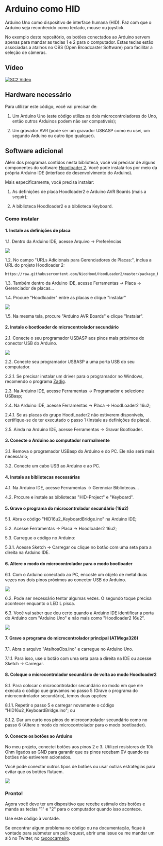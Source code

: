 # Arduino como HID

Arduino Uno como dispositivo de interface humana (HID). Faz com que o Arduino seja reconhecido como teclado, mouse ou joystick.

No exemplo deste repositório, os botões conectados ao Arduino servem apenas para mandar as teclas 1 e 2 para o computador. Estas teclas estão associadas a atalhos no OBS (Open Broadcaster Software) para facilitar a seleção de câmeras.

## Vídeo

[![SC2 Video](https://img.youtube.com/vi/pBORF82MBj4/0.jpg)](https://www.youtube.com/watch?v=pBORF82MBj4)


## Hardware necessário

Para utilizar este código, você vai precisar de:

1) Um Arduino Uno (este código utiliza os dois microcontroladores do Uno, então outros Arduinos podem não ser compatíveis);

2) Um gravador AVR (pode ser um gravador USBASP como eu usei, um segundo Arduino ou outro tipo qualquer).

## Software adicional

Além dos programas contidos nesta biblioteca, você vai precisar de alguns componentes do software [Hoodloader 2](https://github.com/NicoHood/HoodLoader2). Você pode instalá-los por meio da própria Arduino IDE (interface de desenvolvimento do Arduino).

Mais especificamente, você precisa instalar:

1) As definições de placa Hoodloader2 e Arduino AVR Boards (mais a seguir);

2) A biblioteca Hoodloader2 e a biblioteca Keyboard.

### Como instalar

#### 1. Instale as definições de placa

1.1. Dentro da Arduino IDE, acesse Arquivo -> Preferências

![](imagens/1-preferencias.png)

1.2. No campo "URLs Adicionais para Gerenciadores de Placas:", inclua a URL do projeto Hoodloader 2:

    https://raw.githubusercontent.com/NicoHood/HoodLoader2/master/package_NicoHood_HoodLoader2_index.json

1.3. Também dentro da Arduino IDE, acesse Ferramentas -> Placa -> Gerenciador de placas...

1.4. Procure "Hoodloader" entre as placas e clique "Instalar"

![](imagens/2-placas.png)

1.5. Na mesma tela, procure "Arduino AVR Boards" e clique "Instalar".

#### 2. Instale o bootloader do microcontrolador secundário

2.1. Conecte o seu programador USBASP aos pinos mais próximos do conector USB do Arduino.

![](imagens/3-programador_e_arduino.jpg)

2.2. Conecte seu programador USBASP a uma porta USB do seu computador.

2.2.1. Se precisar instalar um driver para o programador no Windows, recomendo o programa [Zadig](https://zadig.akeo.ie/).

2.3. Na Arduino IDE, acesse Ferramentas -> Programador e selecione USBasp;

2.4. Na Arduino IDE, acesse Ferramentas -> Placa -> HoodLoader2 16u2;

2.4.1. Se as placas do grupo HoodLoader2 não estiverem disponíveis, certifique-se de ter executado o passo 1 (Instale as definições de placa).

2.5. Ainda na Arduino IDE, acesse Ferramentas -> Gravar Bootloader.

#### 3. Conecte o Arduino ao computador normalmente

3.1. Remova o programador USBasp do Arduino e do PC. Ele não será mais necessário;

3.2. Conecte um cabo USB ao Arduino e ao PC.

#### 4. Instale as bibliotecas necessárias

4.1. Na Arduino IDE, acesse Ferramentas -> Gerenciar Bibliotecas...

4.2. Procure e instale as bibliotecas "HID-Project" e "Keyboard".

#### 5. Grave o programa do microcontrolador secundário (16u2)

5.1. Abra o código "HID16u2_KeyboardBridge.ino" na Arduino IDE;

5.2. Acesse Ferramentas -> Placa -> Hoodloader2 16u2;

5.3. Carregue o código no Arduino:

5.3.1. Acesse Sketch -> Carregar ou clique no botão com uma seta para a direita na Arduino IDE.

#### 6. Altere o modo do microcontrolador para o modo bootloader

6.1. Com o Arduino conectado ao PC, encoste um objeto de metal duas vezes nos dois pinos próximos ao conector USB do Arduino.

![](imagens/4-curto.jpg)

6.2. Pode ser necessário tentar algumas vezes. O segundo toque precisa acontecer enquanto o LED L pisca.

6.3. Você vai saber que deu certo quando a Arduino IDE identificar a porta do Arduino com "Arduino Uno" e não mais como "Hoodloader2 16u2".

![](imagens/5-porta.png)

#### 7. Grave o programa do microcontrolador principal (ATMega328)

7.1. Abra o arquivo "AtalhosObs.ino" e carregue no Arduino Uno.

7.1.1. Para isso, use o botão com uma seta para a direita na IDE ou acesse Sketch -> Carregar.

#### 8. Coloque o microcontrolador secundário de volta ao modo Hoodloader2

8.1. Para colocar o microcontrolador secundário no modo em que ele executa o código que gravamos no passo 5 (Grave o programa do microcontrolador secundário), temos duas opções: 

8.1.1. Repetir o passo 5 e carregar novamente o código "HID16u2_KeyboardBridge.ino"; ou

8.1.2. Dar um curto nos pinos do microcontrolador secundário como no passo 6 (Altere o modo do microcontrolador para o modo bootloader).

#### 9. Conecte os botões ao Arduino

No meu projeto, conectei botões aos pinos 2 e 3. Utilizei resistores de 10k Ohm ligados ao GND para garantir que os pinos recebam 0V quando os botões não estiverem acionados.

Você pode conectar outros tipos de botões ou usar outras estratégias para evitar que os botões flutuem.

![](fritzing/atalhos_obs_bb.png)

### Pronto!

Agora você deve ter um dispositivo que recebe estímulo dos botões e manda as teclas "1" e "2" para o computador quando isso acontece.

Use este código à vontade.

Se encontrar algum problema no código ou na documentação, fique à vontade para submeter um pull request, abrir uma issue ou me mandar um alô no Twitter, no [@ooocarneiro](twitter.com/ooocarneiro). 